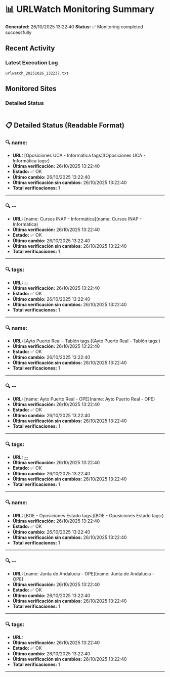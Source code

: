 # 📊 URLWatch Monitoring Summary

**Generated:** 26/10/2025 13:22:40
**Status:** ✅ Monitoring completed successfully

## Recent Activity

### Latest Execution Log
`urlwatch_20251026_132237.txt`

## Monitored Sites

### Detailed Status
```
```

## 📋 Detailed Status (Readable Format)

### 🔍 name:

- **URL:** [Oposiciones UCA - Informática	tags:](Oposiciones UCA - Informática	tags:)
- **Última verificación:** 26/10/2025 13:22:40
- **Estado:** ✅ OK
- **Último cambio:** 26/10/2025 13:22:40
- **Última verificación sin cambios:** 26/10/2025 13:22:40
- **Total verificaciones:** 1

---

### 🔍 --

- **URL:** [name: Cursos INAP - Informática](name: Cursos INAP - Informática)
- **Última verificación:** 26/10/2025 13:22:40
- **Estado:** ✅ OK
- **Último cambio:** 26/10/2025 13:22:40
- **Última verificación sin cambios:** 26/10/2025 13:22:40
- **Total verificaciones:** 1

---

### 🔍 tags:

- **URL:** [--](--)
- **Última verificación:** 26/10/2025 13:22:40
- **Estado:** ✅ OK
- **Último cambio:** 26/10/2025 13:22:40
- **Última verificación sin cambios:** 26/10/2025 13:22:40
- **Total verificaciones:** 1

---

### 🔍 name:

- **URL:** [Ayto Puerto Real - Tablón	tags:](Ayto Puerto Real - Tablón	tags:)
- **Última verificación:** 26/10/2025 13:22:40
- **Estado:** ✅ OK
- **Último cambio:** 26/10/2025 13:22:40
- **Última verificación sin cambios:** 26/10/2025 13:22:40
- **Total verificaciones:** 1

---

### 🔍 --

- **URL:** [name: Ayto Puerto Real - OPE](name: Ayto Puerto Real - OPE)
- **Última verificación:** 26/10/2025 13:22:40
- **Estado:** ✅ OK
- **Último cambio:** 26/10/2025 13:22:40
- **Última verificación sin cambios:** 26/10/2025 13:22:40
- **Total verificaciones:** 1

---

### 🔍 tags:

- **URL:** [--](--)
- **Última verificación:** 26/10/2025 13:22:40
- **Estado:** ✅ OK
- **Último cambio:** 26/10/2025 13:22:40
- **Última verificación sin cambios:** 26/10/2025 13:22:40
- **Total verificaciones:** 1

---

### 🔍 name:

- **URL:** [BOE - Oposiciones Estado	tags:](BOE - Oposiciones Estado	tags:)
- **Última verificación:** 26/10/2025 13:22:40
- **Estado:** ✅ OK
- **Último cambio:** 26/10/2025 13:22:40
- **Última verificación sin cambios:** 26/10/2025 13:22:40
- **Total verificaciones:** 1

---

### 🔍 --

- **URL:** [name: Junta de Andalucía - OPE](name: Junta de Andalucía - OPE)
- **Última verificación:** 26/10/2025 13:22:40
- **Estado:** ✅ OK
- **Último cambio:** 26/10/2025 13:22:40
- **Última verificación sin cambios:** 26/10/2025 13:22:40
- **Total verificaciones:** 1

---

### 🔍 tags:

- **URL:** []()
- **Última verificación:** 26/10/2025 13:22:40
- **Estado:** ✅ OK
- **Último cambio:** 26/10/2025 13:22:40
- **Última verificación sin cambios:** 26/10/2025 13:22:40
- **Total verificaciones:** 1

---

